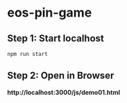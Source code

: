 # eos-pin-game

## Step 1: Start localhost

```bash
npm run start
```

## Step 2: Open in Browser

**http://localhost:3000/js/demo01.html**
